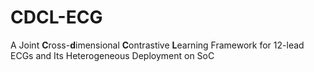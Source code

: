 # CDCL-ECG
A Joint **C**ross-**d**imensional **C**ontrastive **L**earning Framework for 12-lead ECGs and Its Heterogeneous Deployment on SoC

